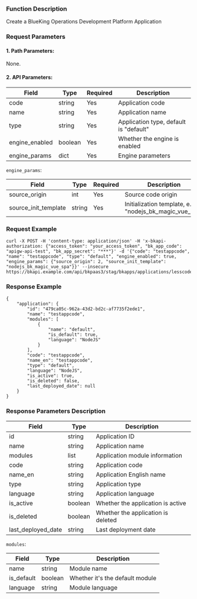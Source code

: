 ### Function Description
Create a BlueKing Operations Development Platform Application

### Request Parameters

#### 1. Path Parameters:
None.

#### 2. API Parameters:

| Field | Type | Required | Description |
| ------ | ------ | ------ | ------ |
| code | string | Yes | Application code |
| name | string | Yes | Application name |
| type | string | Yes | Application type, default is "default" |
| engine_enabled | boolean | Yes | Whether the engine is enabled |
| engine_params | dict | Yes | Engine parameters |

`engine_params`:

| Field | Type | Required | Description |
| ------ | ------ | ------ | ------ |
| source_origin | int | Yes | Source code origin |
| source_init_template | string | Yes | Initialization template, e.g., "nodejs_bk_magic_vue_spa" |

### Request Example
```
curl -X POST -H 'content-type: application/json' -H 'x-bkapi-authorization: {"access_token": "your_access_token", "bk_app_code": "apigw-api-test", "bk_app_secret": "***"}' -d '{"code": "testappcode", "name": "testappcode", "type": "default", "engine_enabled": true, "engine_params": {"source_origin": 2, "source_init_template": "nodejs_bk_magic_vue_spa"}}' --insecure https://bkapi.example.com/api/bkpaas3/stag/bkapps/applications/lesscode/
```

### Response Example
```
{
    "application": {
        "id": "479ca05c-962a-43d2-bd2c-af7735f2ede1",
        "name": "testappcode",
        "modules": [
            {
                "name": "default",
                "is_default": true,
                "language": "NodeJS"
            }
        ],
        "code": "testappcode",
        "name_en": "testappcode",
        "type": "default",
        "language": "NodeJS",
        "is_active": true,
        "is_deleted": false,
        "last_deployed_date": null
    }
}
```

### Response Parameters Description

| Field | Type | Description |
| ------ | ------ | ------ |
| id | string | Application ID |
| name | string | Application name |
| modules | list | Application module information |
| code | string | Application code |
| name_en | string | Application English name |
| type | string | Application type |
| language | string | Application language |
| is_active | boolean | Whether the application is active |
| is_deleted | boolean | Whether the application is deleted |
| last_deployed_date | string | Last deployment date |

`modules`:

| Field | Type | Description |
| ------ | ------ | ------ |
| name | string | Module name |
| is_default | boolean | Whether it's the default module |
| language | string | Module language |